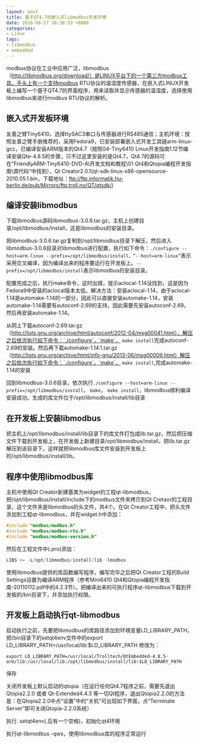 ```yaml
---
layout: post
title: 基于QT4.7的嵌入式libmodbus开发环境 
date: 2016-08-27 16:30:53 +0800
categories:
- Linux
tags:
- libmodbus
- embedded
---
```


modbus协议在工业中应用广泛，libmodbus（http://libmodbus.org/download/）是LINUX平台下的一个第三方modbus工具。手头上有一个支持modbus RTU协议的温湿度传感器，在嵌入式LINUX开发板上编写一个基于QT4.7的界面程序，用来读取并显示传感器的温湿度，选择使用libmodbus来进行modbus RTU协议的解析。

## 嵌入式开发板环境

友善之臂Tiny6410，选择ttySAC3串口与传感器进行RS485通信；主机环境：按照友善之臂手册推荐的，采用Fedora9，已安装部署嵌入式开发工具链arm-linux-gcc，已编译安装ARM版本的Qt4.7（按照04-Tiny6410 Linux开发指南1.12节编译安装Qte-4.8.5的步骤，只不过这里安装的是Qt4.7，Qt4.7的源码可在”FriendlyARM-Tiny6410-DVD-A\开发文档和教程\01 Qt4和Qtopia编程开发指南\源代码“中找到），Qt Creator2.0.1(qt-sdk-linux-x86-opensource-2010.05.1.bin，下载地址：ftp://ftp.informatik.hu-berlin.de/pub/Mirrors/ftp.troll.no/QT/qtsdk/)

## 编译安装libmodbus

下载libmodbus源码libmodbus-3.0.6.tar.gz，主机上创建目录/opt/libmodbus/install，这是libmodbus的安装目录。

把libmodbus-3.0.6.tar.gz复制到/opt/libmodbus目录下解压，然后进入libmodbus-3.0.6目录对libmodbus进行配置，执行如下命令：`./configure --host=arm-linux --prefix=/opt/libmodbus/install，“--host=arm-linux”`表示采用交叉编译，因为编译出来的程序要运行在开发板上。`--prefix=/opt/libmodbus/install`表示libmodbus的安装目录。
     
配置完成之后，执行make命令，这时出错，提示aclocal-1.14没找到，这是因为Fedora9中安装的aclocal版本太低。解决方法：安装aclocal-1.14，由于aclocal-1.14是automake-1.14的一部分，因此可以直接安装automake-1.14，安装automake-1.14需要有autoconf-2.69的支持，因此需要先安装autoconf-2.69，然后再安装automake-1.14。

从网上下载autoconf-2.69.tar.gz（http://lists.gnu.org/archive/html/autoconf/2012-04/msg00041.html），解压之后依次执行如下命令：`./configure`，`make`， `make install`完成autoconf-2.69的安装。然后再下载automake-1.14.1.tar.gz（http://lists.gnu.org/archive/html/info-gnu/2013-06/msg00009.html）解压之后依次执行如下命令：`./configure`，`make`， `make install`,完成automake-1.14的安装

回到libmodbus-3.0.6目录，依次执行`./configure --host=arm-linux --prefix=/opt/libmodbus/install`， `make`， `make install`，libmodbus顺利编译安装成功。生成的库文件位于/opt/libmodbus/install/lib目录

## 在开发板上安装libmodbus

把主机上/opt/libmodbus/install/lib目录下的库文件打包成lib.tar.gz，然后把压缩文件下载到开发板上，在开发板上新建目录/opt/libmodbus/install，把lib.tar.gz解压到该目录下，这样就把libmodbus库文件安装到开发板上的/opt/libmodbus/install/lib。

## 程序中使用libmodbus库

主机中使用Qt Creator新建基类为widget的工程qt-libmodbus，把/opt/libmodbus/install/include下的modbus文件夹拷贝到Qt Cretaor的工程目录，这个文件夹是libmodbus的头文件，共4个。在Qt Creator工程中，把头文件添加到工程qt-libmodbus，并在widget.h中添加：

```cpp
#include "modbus/modbus.h"
#include "modbus/modbus-rtu.h"
#include "modbus/modbus-version.h"
```

然后在工程文件中(.pro)添加：

```cpp
LIBS += -L/opt/libmodbus/install/lib -lmodbus
```

使用libmodbus提供的库函数编写程序，编写完毕之后把Qt Creator工程的Build Settings设置为编译ARM程序（参考Mini6410 Qt4和Qtopia编程开发指南-20110112.pdf中的4.2.3节）。把编译出来的可执行程序qt-libmodbus下载到开发板的/bin目录下，并添加执行权限。

## 开发板上启动执行qt-libmodbus

启动执行之前，先要把libmodbus的库路径添加到环境变量LD_LIBRARY_PATH，把/bin目录下的setqt4env文件中的export LD_LIBRARY_PATH=/usr/local/lib:$LD_LIBRARY_PATH
修改为：

```
export LD_LIBRARY_PATH=/usr/local/Trolltech/QtEmbedded-4.8.5-arm/lib:/usr/local/lib:/opt/libmodbus/install/lib:$LD_LIBRARY_PATH
```

保存

关闭开发板上默认启动的qtopia（在运行任何Qt4.7程序之前，需要先退出  Qtopia2.2.0 或者  Qt-Extended4.4.3 等一切Qt程序，退出Qtopia2.2.0的方法是：在Qtopia2.2.0中点“设置”中的“关机”可出现如下界面，点“Terminate Server”即可关闭Qtopia-2.2.0系统）

执行. setqt4env(.后有一个空格)，初始化qt4环境

执行qt-libmodbus -qws，使用libmodbus库的程序正常运行